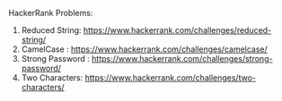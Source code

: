 HackerRank Problems:
1. Reduced String: https://www.hackerrank.com/challenges/reduced-string/
2. CamelCase : https://www.hackerrank.com/challenges/camelcase/
3. Strong Password : https://www.hackerrank.com/challenges/strong-password/
4. Two Characters: https://www.hackerrank.com/challenges/two-characters/
